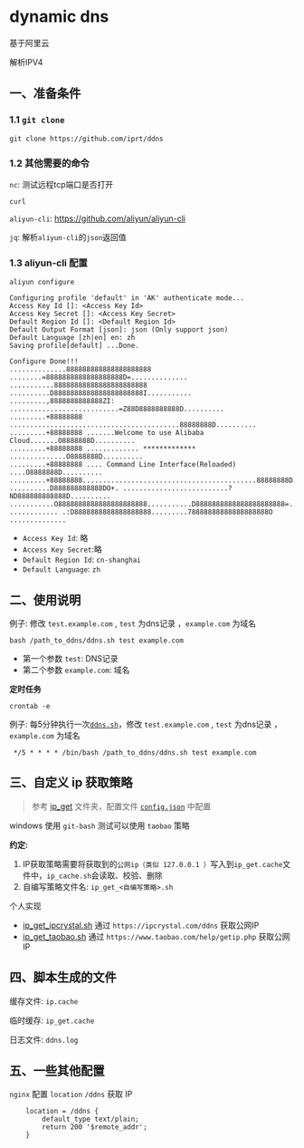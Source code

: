 # dynamic dns

基于阿里云

解析IPV4

## 一、准备条件

### 1.1 `git clone`

```shell
git clone https://github.com/iprt/ddns
```

### 1.2 其他需要的命令

`nc`: 测试远程tcp端口是否打开

`curl`

`aliyun-cli`: https://github.com/aliyun/aliyun-cli

`jq`: 解析`aliyun-cli`的`json`返回值

### 1.3 aliyun-cli 配置

```shell
aliyun configure 
```

```text
Configuring profile 'default' in 'AK' authenticate mode...
Access Key Id []: <Access Key Id>
Access Key Secret []: <Access Key Secret>
Default Region Id []: <Default Region Id>
Default Output Format [json]: json (Only support json)
Default Language [zh|en] en: zh
Saving profile[default] ...Done.

Configure Done!!!
..............888888888888888888888 ........=8888888888888888888D=..............
...........88888888888888888888888 ..........D8888888888888888888888I...........
.........,8888888888888ZI: ...........................=Z88D8888888888D..........
.........+88888888 ..........................................88888888D..........
.........+88888888 .......Welcome to use Alibaba Cloud.......O8888888D..........
.........+88888888 ............. ************* ..............O8888888D..........
.........+88888888 .... Command Line Interface(Reloaded) ....O8888888D..........
.........+88888888...........................................88888888D..........
..........D888888888888DO+. ..........................?ND888888888888D..........
...........O8888888888888888888888...........D8888888888888888888888=...........
............ .:D8888888888888888888.........78888888888888888888O ..............
```

- `Access Key Id`: 略
- `Access Key Secret`:略
- `Default Region Id`: `cn-shanghai`
- `Default Language`: `zh`

## 二、使用说明

例子: 修改 `test.example.com` , `test` 为dns记录 ，`example.com` 为域名

```shell
bash /path_to_ddns/ddns.sh test example.com 
```

- 第一个参数 `test`: DNS记录
- 第二个参数 `example.com`: 域名

**定时任务**

```shell
crontab -e
```

例子: 每5分钟执行一次[`ddns.sh`](ddns.sh)，修改 `test.example.com` , `test` 为dns记录 ，`example.com` 为域名

```text
 */5 * * * * /bin/bash /path_to_ddns/ddns.sh test example.com 
```

## 三、自定义 ip 获取策略

> 参考 [ip_get](ip_get) 文件夹，配置文件 [`config.json`](config.json) 中配置

windows 使用 `git-bash` 测试可以使用 `taobao` 策略

**约定:**

1. IP获取策略需要将获取到的`公网ip（类似 127.0.0.1 ）`写入到`ip_get.cache`文件中，`ip_cache.sh`会读取、校验、删除
2. 自编写策略文件名: `ip_get_<自编写策略>.sh`

个人实现

- [ip_get_ipcrystal.sh](ip_get/ip_get_ipcrystal.sh) 通过 `https://ipcrystal.com/ddns` 获取公网IP
- [ip_get_taobao.sh](ip_get/ip_get_taobao.sh) 通过 `https://www.taobao.com/help/getip.php` 获取公网IP

## 四、脚本生成的文件

缓存文件: `ip.cache`

临时缓存: `ip_get.cache`

日志文件: `ddns.log`

## 五、一些其他配置

`nginx` 配置 `location` `/ddns` 获取 IP

```nginx configuration
    location = /ddns {
        default_type text/plain;
        return 200 '$remote_addr';
    }
```
